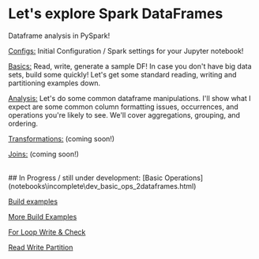 # Let's explore Spark DataFrames

Dataframe analysis in PySpark!
<!--
Let's build some dataframes so that we have something with which to work.
We'll do some basic reading, writing, partitioning and maybe discuss certain
parameter advantages and disadvantages. -->

[Configs:](./pages/configs/Configs.md) Initial Configuration / Spark settings for your Jupyter notebook!

[Basics:](./pages/basics/Basics.md) Read, write, generate a sample DF!
In case you don't have big data sets, build some quickly! Let's get some standard reading, writing and partitioning examples down.

[Analysis:](pages/analysis/Analysis.md)
Let's do some common dataframe manipulations. I'll show what I expect are some
common column formatting issues, occurrences, and operations you're likely to see.
We'll cover aggregations, grouping, and ordering.

[Transformations:](pages/transformations/Transformations.md) (coming soon!)

[Joins:](pages/joins/Joins.md) (coming soon!)

<!-- [Intermediate:](pages/intermediate) (coming soon!) -->

<br>
## In Progress / still under development:
 [Basic Operations](notebooks\incomplete\dev_basic_ops_2dataframes.html)

 [Build examples](notebooks\incomplete\examples_build_dataframe.html)

 [More Build Examples](notebooks\incomplete\dev_build_dataframe.html)

 [For Loop Write & Check](notebooks\incomplete\dev_ForLoopWriteCheck.html)

 [Read Write Partition](notebooks\incomplete\dev_read_write_partition.html)


<!-- [(home)](https://dmerz75.github.io/spark2_dfanalysis)
[(git-home)](https://github.com/dmerz75/spark2_dfanalysis) -->
<!-- [Iridium](https://dmerz75.github.io/iridium_catalyst/) for details. -->
<!-- ## Start Spark | Construct Dataframes | Read/Write -->
